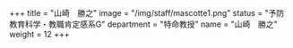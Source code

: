+++
title = "山崎　勝之"
image = "/img/staff/mascotte1.png"
status = "予防教育科学・教職肯定感系G"
department = "特命教授"
name = "山崎　勝之"
weight = 12
+++